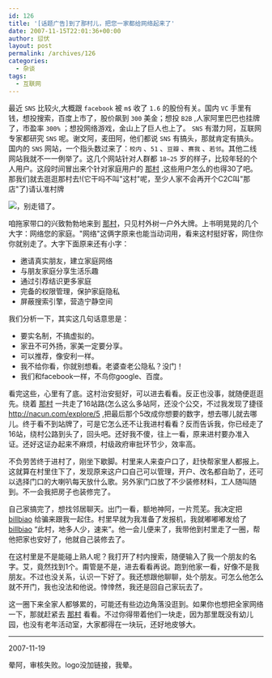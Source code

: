 ```yaml
---
id: 126
title: '[话题广告]到了那村儿，把您一家都给网络起来了'
date: 2007-11-15T22:01:36+00:00
author: 愆伏
layout: post
permalink: /archives/126
categories:
  - 杂谈
tags:
  - 互联网
---
```

最近 `SNS` 比较火,大概跟 `facebook` 被 `m$` 收了 `1.6` 的股份有关。国内 `VC` 手里有钱，想投搜索，百度上市了，股价飙到 `300` 美金；想投 `B2B` ,人家阿里巴巴也挂牌了，市盈率 `300%` ；想投网络游戏，金山上了巨人也上了。 `SNS` 有潜力阿，互联网专家都研究 `SNS` 呢。谢文阿，麦田阿，他们都说 `SNS` 有搞头，那就肯定有搞头。国内的 `SNS` 网站，一个指头数过来了：`校内` 、`51` 、`豆瓣` 、`赛我` 、`若邻`。其他二线网站我就不一一例举了。这几个网站针对人群都 `18~25` 岁的样子，比较年轻的个人用户。这段时间冒出来个针对家庭用户的 [那村](http://review.feedsky.com/review/feedsky/tortorse/~/txt/113/r.html) ,这些用户怎么的也得30了吧。那我们就去逛逛那村去!(它干吗不叫"这村"呢，至少人家不会再开个C2C叫"那店"了)请认准村牌

![](http://nacun.com/images/nacun/logo_join.gif)，别走错了。
  
咱拖家带口的兴致勃勃地来到 [那村](http://review.feedsky.com/review/feedsky/tortorse/~/txt/113/r.html)，只见村外树一户外大牌。上书明晃晃的几个大字：网络您的家庭。"网络"这俩字原来也能当动词用，看来这村挺好客，网住你你就别走了。大字下面原来还有小字：

- 邀请真实朋友，建立家庭网络
- 与朋友家庭分享生活乐趣
- 通过引荐结识更多家庭
- 完备的权限管理，保护家庭隐私
- 屏蔽搜索引擎，营造宁静空间

我们分析一下，其实这几句话意思是：

- 要实名制，不搞虚拟的。
- 家丑不可外扬，家美一定要分享。
- 可以推荐，像安利一样。
- 我不给你看，你就别想看。老婆查老公隐私？没门！
- 我们和facebook一样，不鸟你google、百度。

看完这些，心里有了底。这村治安挺好，可以进去看看。反正也没事，就随便逛逛先。绕着 [那村](http://review.feedsky.com/review/feedsky/tortorse/~/txt/113/r.html) 一共走了16站路(怎么这么多站阿，还没个公交，不过我发现了捷径 <http://nacun.com/explore/5> ,把最后那个5改成你想要的数字，想去哪儿就去哪儿。终于看不到站牌了，可是它怎么还不让我进村看看？反而告诉我，你已经走了16站，绕村公路到头了，回头吧。还好我不傻，往上一看，原来进村要办准入证。还好这证办起来不麻烦，村级政府审批环节少，效率高。

不负劳苦终于进村了，刚坐下歇脚。村里来人来查户口了，赶快帮家里人都报上。这就算在村里住下了，发现原来这户口自己可以管理，开户、改名都自助了，还可以选择门口的大喇叭每天放什么歌。另外家门口放了不少装修材料，工人随叫随到。不一会我把房子也装修完了。 

自己家搞完了，想找邻居聊天。出门一看，额地神阿，一片荒芜。我决定把 [billbiao](http://blog.sina.com.cn/u/1238985504) 给骗来跟我一起住。村里早就为我准备了发报机，我就嘟嘟嘟发给了 [billbiao](http://blog.sina.com.cn/u/1238985504) “此村，地多人少，速来”。他一会儿便来了，我带他到村里走了一圈，帮他把家也安好了，他就自己装修去了。 

在这村里是不是能碰上熟人呢？我打开了村内搜索，随便输入了我一个朋友的名字。艾，竟然找到1个。甭管是不是，进去看看再说。跑到他家一看，好像不是我朋友。不过也没关系，认识一下好了。我还想跟他聊聊，处个朋友。可怎么他怎么就不开门，我也没法和他说。悻悻然，我还是回自己家玩去了。 

这一圈下来全家人都够累的，可能还有些边边角落没逛到。如果你也想把全家网络一下，那就赶紧去 [那村](http://review.feedsky.com/review/feedsky/tortorse/~/txt/113/r.html) 看看。不过你得带着他们一块走，因为那里既没有幼儿园，也没有老年活动室，大家都得在一块玩，还好地皮够大。

***
2007-11-19

晕阿，审核失败。logo没加链接，我晕。